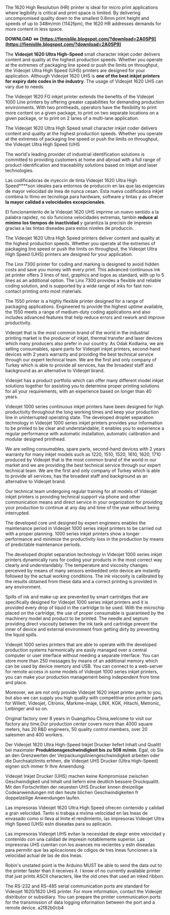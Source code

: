
 
The 1620 High Resolution (HR) printer is ideal for micro print applications where legibility is critical and print space is limited. By delivering uncompromised quality down to the smallest 0.6mm print height and speeds of up to 348m/min (1142fpm), the 1620 HR addresses demands for more content in less space.
 
**DOWNLOAD ⇔ [https://fienislile.blogspot.com/?download=2A0SP9](https://fienislile.blogspot.com/?download=2A0SP9)**


 
The **Videojet 1620 Ultra High-Speed** small character inkjet coder delivers content and quality at the highest production speeds. Whether you operate at the extremes of packaging line speed or push the limits on throughput, the Videojet Ultra High Speed (UHS) printers are designed for your application. Although Videojet 1620 UHS is **one of the best inkjet printers for expiry date codes in the industry**. The usage of Videojet 1620 UHS can vary due to needs.
 
The Videojet 1620 FG inkjet printer extends the benefits of the Videojet 1000 Line printers by offering greater capabilities for demanding production environments. With two printheads, operators have the flexibility to print more content on a given package, to print on two separate locations on a given package, or to print on 2 lanes of a multi-lane application.
 
The Videojet 1620 Ultra High Speed small character inkjet coder delivers content and quality at the highest production speeds. Whether you operate at the extremes of packaging line speed or push the limits on throughput, the Videojet Ultra High Speed (UHS

The world's leading provider of industrial identification solutions is committed to providing customers at home and abroad with a full range of product identification and traceability solutions based on inkjet and laser technologies.
 
Las codificadoras de inyeccin de tinta Videojet 1620 Ultra High Speed****son ideales para entornos de produccin en las que las exigencias de mayor velocidad de lnea de nunca cesan. Esta nueva codificadora inkjet combina lo ltimo en tecnologa para hardware, software y tintas y as ofrecer **la mayor calidad a velocidades excepcionales**.
 
El funcionamiento de la Videojet 1620 UHS imprime un nuevo sentido a la palabra rapidez, no slo funciona velocidades extremas, tambin **reduce al minimo los tiempos de inactividad** y garantiza la precisin de impresin gracias a las tintas diseadas para estos niveles de produccin.
 
The Videojet 1620 Ultra High Speed printers deliver content and quality at the highest production speeds. Whether you operate at the extremes of packaging line speed or push the limits on throughput, the Videojet Ultra High Speed (UHS) printers are designed for your application.
 
The Linx 7300 printer for coding and marking is designed to avoid hidden costs and save you money with every print. This advanced continuous ink jet printer offers 3 lines of text, graphics and logos as standard, with up to 5 lines as an additional option. The Linx 7300 provides a flexible and reliable coding solution, and is supported by a wide range of inks for fast non-contact printing onto most materials.
 
The 1550 printer is a highly flexible printer designed for a range of packaging applications. Engineered to provide the highest uptime available, the 1550 meets a range of medium-duty coding applications and also includes advanced features that help reduce errors and rework and improve productivity.
 
Videojet that is the most common brand of the world in the industrial printing market is the producer of inkjet, thermal transfer and laser devices which many producers also prefer in our country. As Odak Kodlama, we are selling consumables, spare parts for Videojet inkjet printers, second-hand devices with 2 years warranty and providing the best technical service through our expert technical team. We are the first and only company of Turkey which is able to provide all services, has the broadest staff and background as an alternative to Videojet brand.
 
Videojet has a product portfolio which can offer many different model inkjet solutions together for assisting you to determine proper printing solutions for all your requirements, with an experience based on longer than 40 years.
 
Videojet 1000 series continuous inkjet printers have been designed for high productivity throughout the long working times and keep your production line in uninterrupted operating state. The developed droplet separation technology in Videojet 1000 series inkjet printers provides your information to be printed to be clear and understandable; it enables you to experience a regular performance with automatic installation, automatic calibration and modular designed printhead.
 
We are selling consumables, spare parts, second-hand devices with 2 years warranty for many inkjet models such as 1220, 1510, 1520, 1610, 1620, 1710 produced by Videojet that is the most common brand of the world in our market and we are providing the best technical service through our expert technical team. We are the first and only company of Turkey which is able to provide all services, has the broadest staff and background as an alternative to Videojet brand.
 
Our technical team undergoing regular training for all models of Videojet inkjet printers is providing technical support via phone and other communication means and direct service in your organization for providing your production to continue at any day and time of the year without being interrupted.
 
The developed core unit designed by expert engineers enables the maintenance period in Videojet 1000 series inkjet printers to be carried out with a proper planning. 1000 series inkjet printers show a longer performance and minimize the productivity loss in the production by means of predictable maintenance periods.
 
The developed droplet separation technology in Videojet 1000 series inkjet printers dynamically runs for coding your products in the most correct way clearly and understandably. The temperature and viscosity changes perceived by means of many sensors embedded onto device are instantly followed by the actual working conditions. The ink viscosity is calibrated by the results obtained from these data and a correct printing is provided in any environment.
 
Spills of ink and make-up are prevented by smart cartridges that are specifically designed for Videojet 1000 series inkjet printers and it is provided every drop of liquid in the cartridge to be used. With the microchip placed on the cartridge, the use of proper consumable is guaranteed by the machinery model and product to be printed. The needle and septum providing direct viscosity between the ink tank and cartridge prevent the inner of device and external environment from getting dirty by preventing the liquid spills.
 
Videojet 1000 series printers that are able to operate with the developed production systems harmonically are easily managed over a central computer or user interface without needing a separate interface. You can store more than 250 messages by means of an additional memory which can be used by device memory and USB. You can connect to a web-server for remote access in some models of Videojet 1000 series inkjet printers, you can make your production management being independent from time and place.
 
Moreover, we are not only provide Videojet 1620 inkjet printer parts to you, but also we can supply you high quality with competitive price printer parts for Willett, Videojet, Citronix, Markme-imaje, LINX, KGK, Hitachi, Metronic, Leibinger and so on.
 
Original factory over 8 years in Guangzhou China,welcome to visit our factory any time,Our production center covers more than 4000 square meters, has 20 R&D engineers, 50 quality control members, over 20 salesmen and 400 workers.
 
Der Videojet 1620 Ultra High-Speed Inkjet Drucker liefert Inhalt und Qualitt bei maximaler **Produktionsgeschwindigkeit bis zu 508 m/min**. Egal, ob Sie an den Grenzwerten der Verpackungsliniengeschwindigkeit arbeiten oder die Durchsatzlimits erhhen, die Videojet UHS Drucker (Ultra High-Speed) eignen sich immer fr Ihre Anwendung.
 
Videojet Inkjet Drucker (UHS) machen keine Kompromisse zwischen Geschwindigkeit und Inhalt und liefern eine deutlich bessere Druckqualitt. Mit den Fortschritten der neuesten UHS Drucker knnen dreizeilige Codeanwendungen mit den heute blichen Geschwindigkeiten fr doppelzeilige Anwendungen laufen.
 
Las impresoras Videojet 1620 Ultra High Speed ofrecen contenido y calidad a gran velocidad. Tanto si trabaja a mxima velocidad en las lneas de envasado como si lleva al lmite el rendimiento, las impresoras Videojet Ultra High Speed (UHS) estn diseadas para su aplicacin.
 
Las impresoras Videojet UHS evitan la necesidad de elegir entre velocidad y contenido con una calidad de impresin notablemente superior. Las impresoras UHS cuentan con los avances ms recientes y estn diseadas para permitir que las aplicaciones de cdigos de tres lneas funcionen a la velocidad actual de las de dos lneas.


 
Robin's unstated point is the Arduino MUST be able to send the data out to the printer faster than it receives it. I know of no currently available printer that just prints ASCII characters, like the old ones that used an inked ribbon.
 
The RS-232 and RS-485 serial communication ports are standard for
Videojet 1620/1620 UHS printer. For more information, contact the Videojet distributor or subsidiary.
You can prepare the printer communication ports for the transmission of data logging information between
the port and a remote device.
 a2f82b0cb4
 
